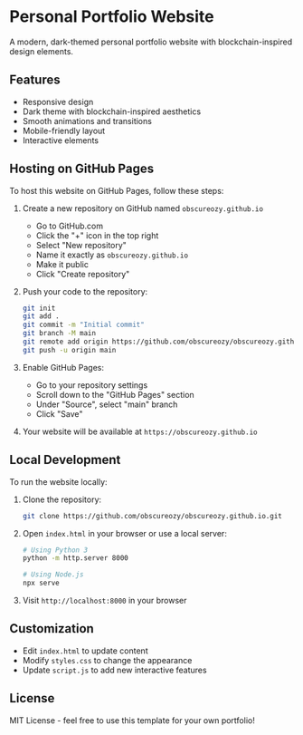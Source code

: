 # Personal Portfolio Website

A modern, dark-themed personal portfolio website with blockchain-inspired design elements.

## Features

- Responsive design
- Dark theme with blockchain-inspired aesthetics
- Smooth animations and transitions
- Mobile-friendly layout
- Interactive elements

## Hosting on GitHub Pages

To host this website on GitHub Pages, follow these steps:

1. Create a new repository on GitHub named `obscureozy.github.io`
   - Go to GitHub.com
   - Click the "+" icon in the top right
   - Select "New repository"
   - Name it exactly as `obscureozy.github.io`
   - Make it public
   - Click "Create repository"

2. Push your code to the repository:
   ```bash
   git init
   git add .
   git commit -m "Initial commit"
   git branch -M main
   git remote add origin https://github.com/obscureozy/obscureozy.github.io.git
   git push -u origin main
   ```

3. Enable GitHub Pages:
   - Go to your repository settings
   - Scroll down to the "GitHub Pages" section
   - Under "Source", select "main" branch
   - Click "Save"

4. Your website will be available at `https://obscureozy.github.io`

## Local Development

To run the website locally:

1. Clone the repository:
   ```bash
   git clone https://github.com/obscureozy/obscureozy.github.io.git
   ```

2. Open `index.html` in your browser or use a local server:
   ```bash
   # Using Python 3
   python -m http.server 8000
   
   # Using Node.js
   npx serve
   ```

3. Visit `http://localhost:8000` in your browser

## Customization

- Edit `index.html` to update content
- Modify `styles.css` to change the appearance
- Update `script.js` to add new interactive features

## License

MIT License - feel free to use this template for your own portfolio! 